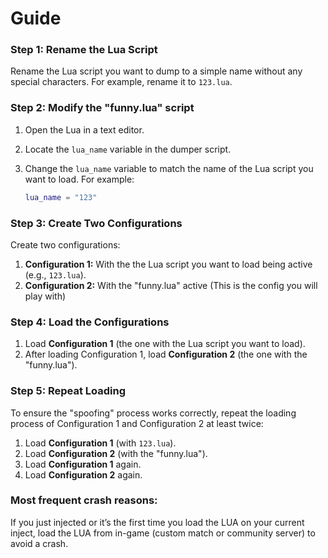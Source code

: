 # Guide

### Step 1: Rename the Lua Script

Rename the Lua script you want to dump to a simple name without any special characters. For example, rename it to `123.lua`.

### Step 2: Modify the "funny.lua" script

1. Open the Lua in a text editor.
2. Locate the `lua_name` variable in the dumper script.
3. Change the `lua_name` variable to match the name of the Lua script you want to load. For example:


    ```lua
    lua_name = "123"
    ```

### Step 3: Create Two Configurations

Create two configurations:
1. **Configuration 1:** With the the Lua script you want to load being active (e.g., `123.lua`).
2. **Configuration 2:** With the "funny.lua" active (This is the config you will play with)

### Step 4: Load the Configurations

1. Load **Configuration 1** (the one with the Lua script you want to load).
2. After loading Configuration 1, load **Configuration 2** (the one with the "funny.lua").

### Step 5: Repeat Loading

To ensure the "spoofing" process works correctly, repeat the loading process of Configuration 1 and Configuration 2 at least twice:

1. Load **Configuration 1** (with `123.lua`).
2. Load **Configuration 2** (with the "funny.lua").
3. Load **Configuration 1** again.
4. Load **Configuration 2** again.

### Most frequent crash reasons:

If you just injected or it’s the first time you load the LUA on your current inject, load the LUA from in-game (custom match or community server) to avoid a crash.
